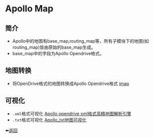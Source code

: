 # Apollo Map
## 简介
* Apollo中的地图有base_map,routing_map等，所有子模块下的地图(如routing_map)皆由原始的base_map生成。
* base_map中的字段为Apollo Opendrive格式。

## 地图转换
* 将OpenDrive格式的地图转换成Apollo Opendrive格式 [imap](https://github.com/daohu527/imap)

## 可视化
* `.xml`格式可视化 [Apollo opendrive xml格式高精地图解析引擎](https://github.com/chenyongzhe/HdmapEngine) 
* `.txt`格式可视化 [Apollo_txt地图可视化](https://github.com/HUXING8/Apollo-Map-Read)

⬅️[返回](../ReadMe.md)